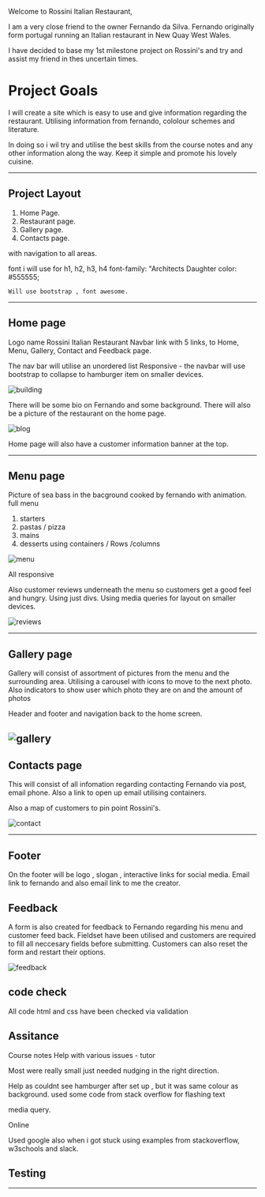 

Welcome to Rossini Italian Restaurant,

I am a very close friend to the owner Fernando da Silva.
Fernando originally form portugal running an Italian restaurant in New Quay West Wales.

I have decided to base my 1st milestone project on Rossini's and try and assist my friend in thes uncertain times.

# Project Goals

I will create a site which is easy to use and give information regarding the restaurant.
Utilising information from fernando, cololour schemes and literature.

In doing so i wil try and utilise the best skills from the course notes and any other information along the way.
Keep it simple and promote his lovely cuisine.

--------

## Project Layout
1. Home Page.
2. Restaurant page.
3. Gallery page.
4. Contacts page.

with navigation to all areas.

font i will use for h1, h2, h3, h4
    font-family: "Architects Daughter
    color: #555555;

    Will use bootstrap , font awesome.

--------

## Home page

 Logo name Rossini Italian Restaurant
 Navbar link with 5 links, to Home, Menu, Gallery, Contact and Feedback page.
 
 The nav bar will utilise an unordered list 
 Responsive - the navbar will use bootstrap to collapse to hamburger item on smaller devices.
 
 ![building](https://user-images.githubusercontent.com/76811599/107209937-6361e580-69fb-11eb-8f61-d34b779eaa6a.jpg)

 There will be some bio on Fernando and some background.
 There will also be a picture of the restaurant on the home page.
 
 ![blog](https://user-images.githubusercontent.com/76811599/107212424-dae54400-69fe-11eb-81c6-28bd7ea02cb1.jpg)

 

Home page will also have a customer information banner at the top.



--------

## Menu page
Picture of sea bass in the bacground cooked by fernando with animation.
full menu 
1. starters
2. pastas / pizza
3. mains
4. desserts
using containers / Rows /columns 

![menu](https://user-images.githubusercontent.com/76811599/107211186-1bdc5900-69fd-11eb-962b-8cb3492a28dc.jpg)

All responsive

Also customer reviews underneath the menu so customers get a good feel and hungry.
Using just divs.
Using media queries for layout on smaller devices.

![reviews](https://user-images.githubusercontent.com/76811599/107212172-7629e980-69fe-11eb-84d2-6a5450aabe09.jpg)

--------

## Gallery page

Gallery will consist of assortment of pictures from the menu and the surrounding area.
Utilising a carousel with icons to move to the next photo. Also indicators to show user which photo they are on and the amount of photos

Header and footer and navigation back to the home screen.

![gallery](https://user-images.githubusercontent.com/76811599/107211625-bd63aa80-69fd-11eb-845c-9d3f8d9b6e56.jpg)
--------

## Contacts page

This will consist of all infomation regarding contacting Fernando via post, email phone.
Also a link to open up email utilising containers.

Also a map of customers to pin point Rossini's.

![contact](https://user-images.githubusercontent.com/76811599/107211925-1e8b7e00-69fe-11eb-90a5-0efe158addd1.jpg)

--------
## Footer

On the footer will be logo , slogan , interactive links for social media.
Email link to fernando and also email link to me the creator.


## Feedback

A form is also created for feedback to Fernando regarding his menu and customer feed back.
Fieldset have been utilised and customers are required to fill all neccesary fields before submitting.
Customers can also reset the form and restart their options.

![feedback](https://user-images.githubusercontent.com/76811599/107212355-c1dc9300-69fe-11eb-9612-fd38ea7b8fd4.jpg)




## code check

All code html and css have been checked via validation 


## Assitance 
Course notes
Help with various issues - tutor

Most were really small just needed nudging in the right direction.

Help as couldnt see hamburger after set up , but it was same colour as background.
used some code from stack overflow for flashing text

media query.

Online


 
Used google also when i got stuck using examples from stackoverflow, w3schools and slack.

## Testing



-------
